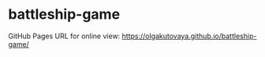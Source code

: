 # battleship-game

GitHub Pages URL for online view:  https://olgakutovaya.github.io/battleship-game/  
